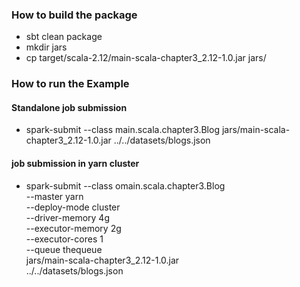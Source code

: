 ### How to build the package

- sbt clean package
- mkdir jars
- cp target/scala-2.12/main-scala-chapter3_2.12-1.0.jar jars/

### How to run the Example

#### Standalone job submission
* spark-submit --class main.scala.chapter3.Blog jars/main-scala-chapter3_2.12-1.0.jar ../../datasets/blogs.json

####  job submission in yarn cluster
* spark-submit --class omain.scala.chapter3.Blog \
    --master yarn \
    --deploy-mode cluster \
    --driver-memory 4g \
    --executor-memory 2g \
    --executor-cores 1 \
    --queue thequeue \
    jars/main-scala-chapter3_2.12-1.0.jar \
    ../../datasets/blogs.json
